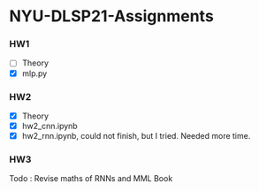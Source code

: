 # NYU-DLSP21-Assignments

### HW1

- [ ] Theory
- [x] mlp.py

### HW2

- [x] Theory
- [x] hw2_cnn.ipynb
- [x] hw2_rnn.ipynb, could not finish, but I tried. Needed more time.

### HW3
Todo :
Revise maths of RNNs and MML Book